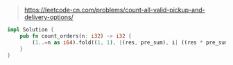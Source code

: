 > https://leetcode-cn.com/problems/count-all-valid-pickup-and-delivery-options/

``` rust
impl Solution {
    pub fn count_orders(n: i32) -> i32 {
        (1..=n as i64).fold((1, 1), |(res, pre_sum), i| ((res * pre_sum) % 1000000007, (pre_sum + i * 2 * 2 + 1) % 1000000007)).0 as i32
    }
}
```